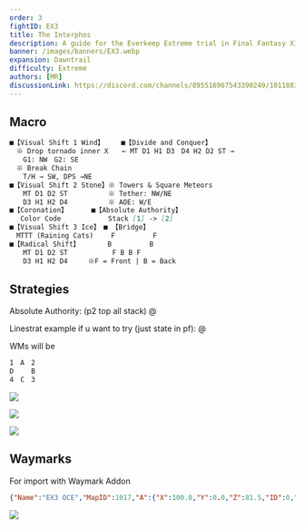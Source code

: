 ```yaml
---
order: 3
fightID: EX3
title: The Interphos
description: A guide for the Everkeep Extreme trial in Final Fantasy XIV.
banner: /images/banners/EX3.webp
expansion: Dawntrail
difficulty: Extreme
authors: [MR]
discussionLink: https://discord.com/channels/895516967543390249/1011883681222234182
---
```

## Macro

```markdown
■【Visual Shift 1 Wind】　　　■【Divide and Conquer】
　※ Drop tornado inner X　　← MT D1 H1 D3　D4 H2 D2 ST →
　　G1: NW　G2: SE
　※ Break Chain
　　T/H → SW, DPS →NE
■【Visual Shift 2 Stone】※ Towers & Square Meteors
　　MT D1 D2 ST　　　　　　※ Tether: NW/NE
　　D3 H1 H2 D4　　　　　　※ AOE: W/E
■【Coronation】　　　　■【Absolute Authority】
　 Color Code　　　　　　　Stack [1] -> [2]
■【Visual Shift 3 Ice】　■ 【Bridge】
　MTTT (Raining Cats) 　　F　　　　　 F
■【Radical Shift】　　　　 B　　　　　 B
　　MT D1 D2 ST　　　　 　　F B B F 
　　D3 H1 H2 D4　　　※F = Front | B = Back
```

## Strategies

Absolute Authority: (p2 top all stack)
@[](https://youtu.be/0c82RF5DRrA)

Linestrat example if u want to try (just state in pf):
@[](https://youtu.be/SgPsjP5EaKY)

WMs will be 
```markdown
1　A　2
D　　 B
4　C　3
```

![](/images/ex3-1.webp)

![](/images/ex3-2.webp)

![](/images/ex3-3.webp)

## Waymarks

For import with Waymark Addon

```json
{"Name":"EX3 OCE","MapID":1017,"A":{"X":100.0,"Y":0.0,"Z":81.5,"ID":0,"Active":true},"B":{"X":118.5,"Y":0.0,"Z":100.0,"ID":1,"Active":true},"C":{"X":100.0,"Y":0.0,"Z":118.5,"ID":2,"Active":true},"D":{"X":81.5,"Y":0.0,"Z":100.0,"ID":3,"Active":true},"One":{"X":81.5,"Y":0.0,"Z":81.5,"ID":4,"Active":true},"Two":{"X":118.5,"Y":0.0,"Z":81.5,"ID":5,"Active":true},"Three":{"X":118.5,"Y":0.0,"Z":118.5,"ID":6,"Active":true},"Four":{"X":81.5,"Y":0.0,"Z":118.5,"ID":7,"Active":true}}
```

![](/images/ex3-waymarks.webp)